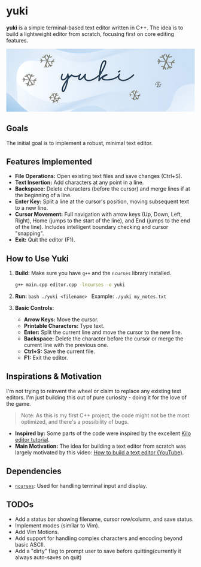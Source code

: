 # yuki

**yuki** is a simple terminal-based text editor written in C++. The idea is to build a lightweight editor from scratch, focusing first on core editing features.

![yuki logo](yuki_logo.png)

## Goals

The initial goal is to implement a robust, minimal text editor.

## Features Implemented

* **File Operations:** Open existing text files and save changes (Ctrl+S).
* **Text Insertion:** Add characters at any point in a line.
* **Backspace:** Delete characters (before the cursor) and merge lines if at the beginning of a line.
* **Enter Key:** Split a line at the cursor's position, moving subsequent text to a new line.
* **Cursor Movement:** Full navigation with arrow keys (Up, Down, Left, Right), Home (jumps to the start of the line), and End (jumps to the end of the line). Includes intelligent boundary checking and cursor "snapping".
* **Exit:** Quit the editor (F1).

## How to Use Yuki

1.  **Build:** Make sure you have `g++` and the `ncurses` library installed.
    ```bash
    g++ main.cpp editor.cpp -lncurses -o yuki
    ```
2.  **Run:**
        ```bash
        ./yuki <filename>
        ```
        Example: `./yuki my_notes.txt`

3.  **Basic Controls:**
    * **Arrow Keys:** Move the cursor.
    * **Printable Characters:** Type text.
    * **Enter:** Split the current line and move the cursor to the new line.
    * **Backspace:** Delete the character before the cursor or merge the current line with the previous one.
    * **Ctrl+S:** Save the current file.
    * **F1:** Exit the editor.

## Inspirations & Motivation

I'm not trying to reinvent the wheel or claim to replace any existing text editors.
I'm just building this out of pure curiosity - doing it for the love of the game.

> Note: As this is my first C++ project, the code might not be the most optimized, and there's a possibility of bugs.

* **Inspired by:** Some parts of the code were inspired by the excellent [Kilo editor tutorial](https://viewsourcecode.org/snaptoken/kilo/).
* **Main Motivation:** The idea for building a text editor from scratch was largely motivated by this video: [How to build a text editor (YouTube)](https://www.youtube.com/watch?v=g2hiVp6oPZc).

## Dependencies

* [`ncurses`](https://invisible-island.net/ncurses/): Used for handling terminal input and display.

## TODOs

* Add a status bar showing filename, cursor row/column, and save status.
* Implement modes (similar to Vim).
* Add Vim Motions.
* Add support for handling complex characters and encoding beyond basic ASCII.
* Add a "dirty" flag to prompt user to save before quitting(currently it always auto-saves on quit)